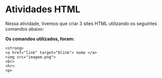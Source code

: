 # Atividades HTML

Nessa atividade, tivemos que criar 3 sites HTML utilizando os seguintes comandos abaixo:  
  
**Os comandos utilizados, foram:**  
```<h1> <h2> e <h3>  
<strong>  
<a href="link" target="blink"> nome </a>
<img src="imagem.png">  
<br>
<hr>
<p>
```
  

  
